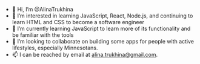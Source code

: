 - 👋 Hi, I’m @AlinaTrukhina
- 👀 I’m interested in learning JavaScript, React, Node.js, and continuing to learn HTML and CSS to become a software engineer
- 🌱 I’m currently learning JavaScript to learn more of its functionality and be familiar with the tools
- 💞️ I’m looking to collaborate on building some apps for people with active lifestyles, especially Minnesotans.
- 📫 I can be reached by email at alina.trukhina@gmail.com.

<!---
AlinaTrukhina/AlinaTrukhina is a ✨ special ✨ repository because its `README.md` (this file) appears on your GitHub profile.
You can click the Preview link to take a look at your changes.
--->
